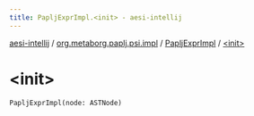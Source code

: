 ```yaml
---
title: PapljExprImpl.<init> - aesi-intellij
---
```


[aesi-intellij](../../index.html) / [org.metaborg.paplj.psi.impl](../index.html) / [PapljExprImpl](index.html) / [&lt;init&gt;](.)

# &lt;init&gt;

`PapljExprImpl(node: ASTNode)`